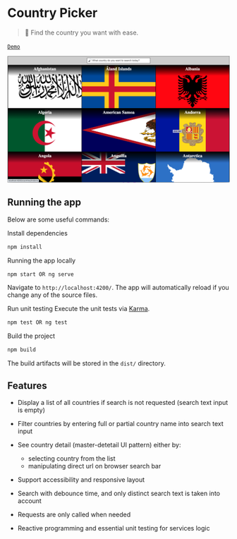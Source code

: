 # Country Picker
>  🔎 Find the country you want with ease.

[`Demo`](https://vinhnghi223.github.io/country-picker/)

<img src="docs/screenshot.png" />

## Running the app

Below are some useful commands:

Install dependencies
```bash
npm install
```

Running the app locally
```bash
npm start OR ng serve
```
Navigate to `http://localhost:4200/`. The app will automatically reload if you change any of the source files.

Run unit testing
Execute the unit tests via [Karma](https://karma-runner.github.io).
```bash
npm test OR ng test
```

Build the project
```bash
npm build
```
The build artifacts will be stored in the `dist/` directory.

## Features
* Display a list of all countries if search is not requested (search text input is empty)

* Filter countries by entering full or partial country name into search text input

* See country detail (master-detetail UI pattern) either by:
  - selecting country from the list 
  - manipulating direct url on browser search bar

* Support accessibility and responsive layout

* Search with debounce time, and only distinct search text is taken into account

* Requests are only called when needed

* Reactive programming and essential unit testing for services logic